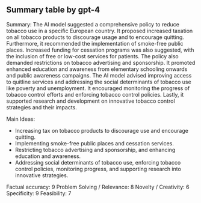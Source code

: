 ## Summary table by gpt-4
Summary: 
The AI model suggested a comprehensive policy to reduce tobacco use in a specific European country. It proposed increased taxation on all tobacco products to discourage usage and to encourage quitting. Furthermore, it recommended the implementation of smoke-free public places. Increased funding for cessation programs was also suggested, with the inclusion of free or low-cost services for patients. The policy also demanded restrictions on tobacco advertising and sponsorship. It promoted enhanced education and awareness from elementary schooling onwards and public awareness campaigns. The AI model advised improving access to quitline services and addressing the social determinants of tobacco use like poverty and unemployment. It encouraged monitoring the progress of tobacco control efforts and enforcing tobacco control policies. Lastly, it supported research and development on innovative tobacco control strategies and their impacts.

Main Ideas: 
- Increasing tax on tobacco products to discourage use and encourage quitting. 
- Implementing smoke-free public places and cessation services. 
- Restricting tobacco advertising and sponsorship, and enhancing education and awareness. 
- Addressing social determinants of tobacco use, enforcing tobacco control policies, monitoring progress, and supporting research into innovative strategies.

Factual accuracy: 9
Problem Solving / Relevance: 8
Novelty / Creativity: 6
Specificity: 9
Feasibility: 7